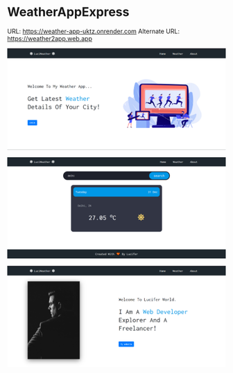 # WeatherAppExpress

URL: https://weather-app-uktz.onrender.com
Alternate URL: https://weather2app.web.app 


![alt text](https://github.com/Lucifer-00007/WeatherAppExpress/blob/main/git_Img/home.png)

![alt text](https://github.com/Lucifer-00007/WeatherAppExpress/blob/main/git_Img/weather.png)

![alt text](https://github.com/Lucifer-00007/WeatherAppExpress/blob/main/git_Img/about.png)
